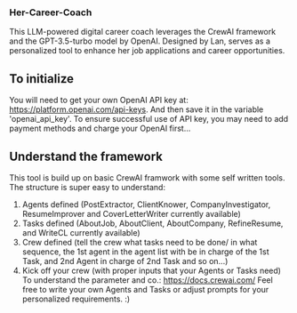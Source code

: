 ### Her-Career-Coach
This LLM-powered digital career coach leverages the CrewAI framework and the GPT-3.5-turbo model by OpenAI. Designed by Lan, serves as a personalized tool to enhance her job applications and career opportunities.

## To initialize
You will need to get your own OpenAI API key at: https://platform.openai.com/api-keys. And then save it in the variable 'openai_api_key'. To ensure successful use of API key, you may need to add payment methods and charge your OpenAI first...

## Understand the framework
This tool is build up on basic CrewAI framwork with some self written tools. The structure is super easy to understand:
1. Agents defined (PostExtractor, ClientKnower, CompanyInvestigator, ResumeImprover and CoverLetterWriter currently available)
2. Tasks defined (AboutJob, AboutClient, AboutCompany, RefineResume, and WriteCL currently available)
3. Crew defined (tell the crew what tasks need to be done/ in what sequence, the 1st agent in the agent list with be in charge of the 1st Task, and 2nd Agent in charge of 2nd Task and so on...)
4. Kick off your crew (with proper inputs that your Agents or Tasks need)
To understand the parameter and co.: https://docs.crewai.com/
Feel free to write your own Agents and Tasks or adjust prompts for your personalized requirements. :)

